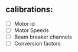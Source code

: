 calibrations:
----------------
- [ ] Motor id
- [ ] Motor Speeds
- [ ] Beam breaker channels
- [ ] Conversion factors
